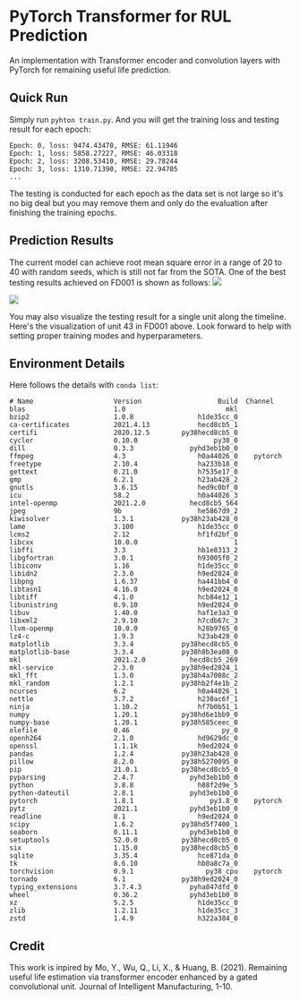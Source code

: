 # PyTorch Transformer for RUL Prediction
An implementation with Transformer encoder and convolution layers with PyTorch for remaining useful life prediction.

## Quick Run
Simply run `pyhton train.py`. And you will get the training loss and testing result for each epoch:
```
Epoch: 0, loss: 9474.43470, RMSE: 61.11946
Epoch: 1, loss: 5858.27227, RMSE: 46.03318
Epoch: 2, loss: 3208.53410, RMSE: 29.78244
Epoch: 3, loss: 1310.71390, RMSE: 22.94705
...
```
The testing is conducted for each epoch as the data set is not large so it's no big deal but you may remove them and only do the evaluation after finishing the training epochs.

## Prediction Results
The current model can achieve root mean square error in a range of 20 to 40 with random seeds, which is still not far from the SOTA. One of the best testing results achieved on FD001 is shown as follows:
![](https://github.com/jiaxiang-cheng/transformer-pytorch-remaining-useful-life-prediction/blob/main/best%20trial%20with%20FD001.png?raw=true)

![](https://github.com/jiaxiang-cheng/transformer-pytorch-remaining-useful-life-prediction/blob/main/example%20with%20unit%2043%20in%20FD001.png?raw=true)

You may also visualize the testing result for a single unit along the timeline. Here's the visualization of unit 43 in FD001 above. Look forward to help with setting proper training modes and hyperparameters.
## Environment Details
Here follows the details with `conda list`:
```
# Name                    Version                   Build  Channel
blas                      1.0                         mkl  
bzip2                     1.0.8                h1de35cc_0  
ca-certificates           2021.4.13            hecd8cb5_1  
certifi                   2020.12.5        py38hecd8cb5_0  
cycler                    0.10.0                   py38_0  
dill                      0.3.3              pyhd3eb1b0_0  
ffmpeg                    4.3                  h0a44026_0    pytorch
freetype                  2.10.4               ha233b18_0  
gettext                   0.21.0               h7535e17_0  
gmp                       6.2.1                h23ab428_2  
gnutls                    3.6.15               hed9c0bf_0  
icu                       58.2                 h0a44026_3  
intel-openmp              2021.2.0           hecd8cb5_564  
jpeg                      9b                   he5867d9_2  
kiwisolver                1.3.1            py38h23ab428_0  
lame                      3.100                h1de35cc_0  
lcms2                     2.12                 hf1fd2bf_0  
libcxx                    10.0.0                        1  
libffi                    3.3                  hb1e8313_2  
libgfortran               3.0.1                h93005f0_2  
libiconv                  1.16                 h1de35cc_0  
libidn2                   2.3.0                h9ed2024_0  
libpng                    1.6.37               ha441bb4_0  
libtasn1                  4.16.0               h9ed2024_0  
libtiff                   4.1.0                hcb84e12_1  
libunistring              0.9.10               h9ed2024_0  
libuv                     1.40.0               haf1e3a3_0  
libxml2                   2.9.10               h7cdb67c_3  
llvm-openmp               10.0.0               h28b9765_0  
lz4-c                     1.9.3                h23ab428_0  
matplotlib                3.3.4            py38hecd8cb5_0  
matplotlib-base           3.3.4            py38h8b3ea08_0  
mkl                       2021.2.0           hecd8cb5_269  
mkl-service               2.3.0            py38h9ed2024_1  
mkl_fft                   1.3.0            py38h4a7008c_2  
mkl_random                1.2.1            py38hb2f4e1b_2  
ncurses                   6.2                  h0a44026_1  
nettle                    3.7.2                h230ac6f_1  
ninja                     1.10.2               hf7b0b51_1  
numpy                     1.20.1           py38hd6e1bb9_0  
numpy-base                1.20.1           py38h585ceec_0  
olefile                   0.46                       py_0  
openh264                  2.1.0                hd9629dc_0  
openssl                   1.1.1k               h9ed2024_0  
pandas                    1.2.4            py38h23ab428_0  
pillow                    8.2.0            py38h5270095_0  
pip                       21.0.1           py38hecd8cb5_0  
pyparsing                 2.4.7              pyhd3eb1b0_0  
python                    3.8.8                h88f2d9e_5  
python-dateutil           2.8.1              pyhd3eb1b0_0  
pytorch                   1.8.1                   py3.8_0    pytorch
pytz                      2021.1             pyhd3eb1b0_0  
readline                  8.1                  h9ed2024_0  
scipy                     1.6.2            py38hd5f7400_1  
seaborn                   0.11.1             pyhd3eb1b0_0  
setuptools                52.0.0           py38hecd8cb5_0  
six                       1.15.0           py38hecd8cb5_0  
sqlite                    3.35.4               hce871da_0  
tk                        8.6.10               hb0a8c7a_0  
torchvision               0.9.1                  py38_cpu    pytorch
tornado                   6.1              py38h9ed2024_0  
typing_extensions         3.7.4.3            pyha847dfd_0  
wheel                     0.36.2             pyhd3eb1b0_0  
xz                        5.2.5                h1de35cc_0  
zlib                      1.2.11               h1de35cc_3  
zstd                      1.4.9                h322a384_0  
```

## Credit
This work is inpired by Mo, Y., Wu, Q., Li, X., & Huang, B. (2021). Remaining useful life estimation via transformer encoder enhanced by a gated convolutional unit. Journal of Intelligent Manufacturing, 1-10.
